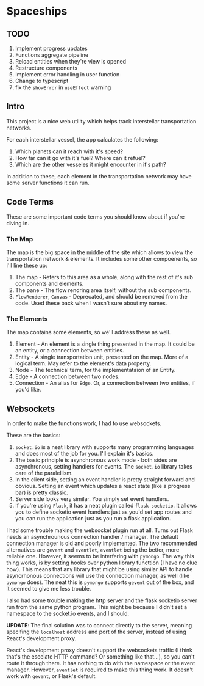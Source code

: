 # Spaceships


## TODO

1. Implement progress updates
2. Functions aggregate pipeline
3. Reload entities when they're view is opened
4. Restructure components
5. Implement error handling in user function
6. Change to typescript
7. fix the `showError` in `useEffect` warning

## Intro

This project is a nice web utility which helps track interstellar transportation networks.

For each interstellar vessel, the app calculates the following:

1. Which planets can it reach with it's speed?
2. How far can it go with it's fuel? Where can it refuel?
3. Which are the other vesseles it might encounter in it's path?

In addition to these, each element in the transportation network may have some server functions
it can run.

## Code Terms

These are some important code terms you should know about if you're diving in.

### The Map

The map is the big space in the middle of the site which allows to view the transportation network & elements. It includes some other compoenents, so I'll line these up:

1. The map - Refers to this area as a whole, along with the rest of it's sub components and elements.
2. The pane - The flow rendring area itself, without the sub components.
3. `FlowRenderer`, `Canvas` - Deprecated, and should be removed from the code. Used these back when
   I wasn't sure about my names.

### The Elements

The map contains some elements, so we'll address these as well.

1. Element - An element is a single thing presented in the map. It could be an entity, or a connection
   between entities.
2. Entity - A single transportation unit, presented on the map. More of a logical term. May refer to
   the element's data property.
3. Node - The technical term, for the implementataion of an Entity.
4. Edge - A connection between two nodes.
5. Connection - An alias for `Edge`. Or, a connection between two entities, if you'd like.

## Websockets

In order to make the functions work, I had to use websockets.

These are the basics:

1. `socket.io` is a neat library with supports many programming languages and
   does most of the job for you. I'll explain it's basics.
2. The basic principle is asynchronous work mode - both sides are asynchronous,
   setting handlers for events. The `socket.io` library takes care of the paralellism.
3. In the client side, setting an event handler is pretty straight forward and
   obvious. Setting an event which updates a react state (like a progress bar)
   is pretty classic.
4. Server side looks very similar. You simply set event handlers.
5. If you're using `Flask`, it has a neat plugin called `flask-socketio`. It
   allows you to define socketio event handlers just as you'd set app routes and
   you can run the application just as you run a flask application.

I had some trouble making the websocket plugin run at all. Turns out Flask
needs an asynchrounous connection handler / manager. The default connection
manager is old and poorly implemented. The two recommended alternatives are
`gevent` and `eventlet`, `eventlet` being the better, more reliable one. However,
it seems to be interfering with `pymongo`.
The way this thing works, is by setting hooks over python library functtion
\(I have no clue how\). This means that any library that might be using similar
API to handle asyncrhonous connections will use the connection manager, as well
(like `pymongo` does). The neat this is `pymongo` supports `gevent` out of the
box, and it seemed to give me less trouble.

I also had some trouble making the http server and the flask socketio server
run from the same python program. This might be because I didn't set a
namespace to the socket.io events, and I should.

**UPDATE**: The final solution was to connect directly to the server, meaning
specifing the `localhost` address and port of the server, instead of using
React's development proxy.

React's development proxy doesn't support the websockets traffic (I think that's
the escelate HTTP command? Or something like that...), so you can't route it through
there. It has nothing to do with the namespace or the event manager. However,
`eventlet` is required to make this thing work. It doesn't work with `gevent`,
or Flask's default.
